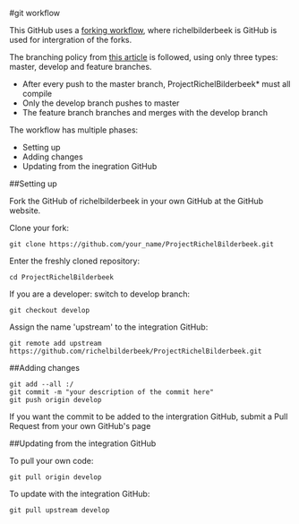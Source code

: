 #git workflow


This GitHub uses a [forking workflow](https://www.atlassian.com/git/workflows#!workflow-forking), where richelbilderbeek is GitHub is used for intergration of the forks.

The branching policy from [this article](http://nvie.com/posts/a-successful-git-branching-model) is followed, using only
three types: master, develop and feature branches.
* After every push to the master branch, ProjectRichelBilderbeek* must all compile
* Only the develop branch pushes to master
* The feature branch branches and merges with the develop branch

The workflow has multiple phases:
- Setting up
- Adding changes
- Updating from the inegration GitHub

##Setting up

Fork the GitHub of richelbilderbeek in your own GitHub at the GitHub website.

Clone your fork:

```
git clone https://github.com/your_name/ProjectRichelBilderbeek.git
```

Enter the freshly cloned repository:

```
cd ProjectRichelBilderbeek
```

If you are a developer: switch to develop branch:

```
git checkout develop
```

Assign the name 'upstream' to the integration GitHub:

```
git remote add upstream https://github.com/richelbilderbeek/ProjectRichelBilderbeek.git
```

##Adding changes

```
git add --all :/
git commit -m "your description of the commit here"
git push origin develop
```

If you want the commit to be added to the intergration GitHub, submit a Pull Request from your own GitHub's page

##Updating from the integration GitHub

To pull your own code:

```
git pull origin develop
```

To update with the integration GitHub:

```
git pull upstream develop
```
